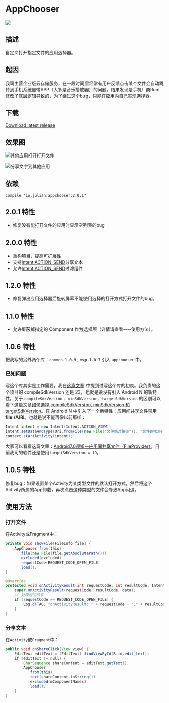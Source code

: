 # AppChooser

[![](https://jitpack.io/v/Pigcasso/AppChooser.svg)](https://jitpack.io/#Pigcasso/AppChooser)

## 描述
自定义打开指定文件的应用选择器。
## 起因
我司主营企业版云存储服务，在一段时间里经常有用户反馈点击某个文件会自动跳转到手机系统自带APP（大多是音乐播放器）的问题。结果发现是手机厂商Rom修改了底层逻辑导致的，为了绕过这个bug，只能在应用内自己实现选择器。

## 下载
[Download latest release](https://github.com/JulianAndroid/AppChooser/releases/tag/v2.0.1)

## 效果图

![其他应用打开打开文件](screenshots/Gif_20171117_095658.gif)



![分享文字到其他应用](screenshots/Gif_20171117_095855.gif)

## 依赖

`compile 'io.julian:appchooser:2.0.1'`

## 2.0.1 特性

- 修复没有能打开文件的应用时显示空列表的bug

## 2.0.0 特性

- 重构项目，提高可扩展性
- 支持[Intent.ACTION_SEND](https://developer.android.com/training/sharing/send.html)分享文本
- 允许[Intent.ACTION_SEND](https://developer.android.com/training/sharing/send.html)过滤组件

## 1.2.0 特性
- 修复弹出应用选择器后旋转屏幕不能使用选择的打开方式打开文件的bug。

## 1.1.0 特性

- 允许屏蔽掉指定的 Component 作为选择项（详情请查看----使用方法）。

## 1.0.6 特性

把我写的另外两个库：`common-1.0.9` , `mvp-1.0.7` 引入 `appchooser` 中。

### 已知问题

写这个库其实是工作需要，我在[这篇文章](http://www.jianshu.com/p/3f65576f89b7) 中提到过写这个库的初衷。我负责的这个项目的 compileSdkVersion 还是 23，也就是说没有引入 Android N 的新特性。关于 `compileSdkVersion` 、`minSdkVersion`、`targetSdkVersion` 的区别可以看下这篇文章[如何选择 compileSdkVersion, minSdkVersion 和 targetSdkVersion](http://www.jcodecraeer.com/a/anzhuokaifa/androidkaifa/2016/0110/3854.html)。在 Android N 中引入了一个新特性：应用间共享文件禁用 **file://URI**。也就是说不能再像以前那样：

```java
Intent intent = new Intent(Intent.ACTION_VIEW);
intent.setDataAndType(Uri.fromFile(new File("文件绝对路径")), "文件的MimeType");
context.startActivity(intent);
```

大家可以看看这篇文章：[Android7.0须知--应用间共享文件（FileProvider）](http://www.jianshu.com/p/3f9e3fc38eae)。目前我司的软件还是使用`targetSdkVersion = 19`。

## 1.0.5 特性

修复bug：如果设置某个Activity为某类型文件的默认打开方式，然后将这个Activity所属的App卸载，再次点击这种类型的文件会导致App闪退。

## 使用方法
### 打开文件
在Activity或Fragment中：

```java
private void showFile(FileInfo file) {
    AppChooser.from(this)
      .file(new File(file.getAbsolutePath()))
      .excluded(excluded)
      .requestCode(REQUEST_CODE_OPEN_FILE)
      .load();
}

@Override
protected void onActivityResult(int requestCode, int resultCode, Intent data) {
    super.onActivityResult(requestCode, resultCode, data);
  	// 处理返回结果
    if (requestCode == REQUEST_CODE_OPEN_FILE) {
        Log.d(TAG, "onActivityResult: " + requestCode + "," + resultCode + "," + data);
    }
}
```
### 分享文本
在`Activity`或`Fragment`中：

``` java
public void onShareClick(View view) {
    EditText editText = (EditText) findViewById(R.id.edit_text);
    if (editText != null) {
        CharSequence shareContent = editText.getText();
        AppChooser
          .from(this)
          .text(shareContent.toString())
          .excluded(mComponentNames)
          .load();
    }
}
```



